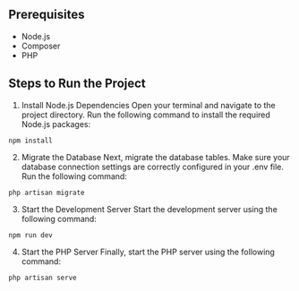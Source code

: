 ## Prerequisites

<ul>
    <li>Node.js</li>
    <li>Composer</li>
    <li>PHP</li>
</ul>

## Steps to Run the Project

1. Install Node.js Dependencies
Open your terminal and navigate to the project directory. Run the following command to install the required Node.js packages:
```
npm install
```

2. Migrate the Database
Next, migrate the database tables. Make sure your database connection settings are correctly configured in your .env file. Run the following command:
```
php artisan migrate
```

3. Start the Development Server
Start the development server using the following command:
```
npm run dev
```

4. Start the PHP Server
Finally, start the PHP server using the following command:
```
php artisan serve
```
